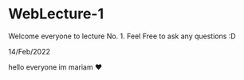 # WebLecture-1
Welcome everyone to lecture No. 1. Feel Free to ask any questions :D

14/Feb/2022




hello everyone 
im mariam ❤
